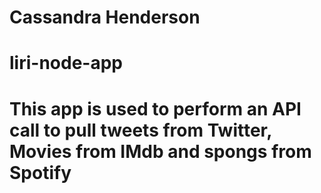 # Cassandra Henderson

# liri-node-app

# This app is used to perform an API call to pull tweets from Twitter, Movies from IMdb and spongs from Spotify